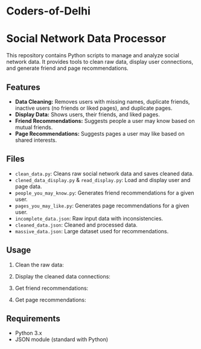 # Coders-of-Delhi
# Social Network Data Processor

This repository contains Python scripts to manage and analyze social network data. It provides tools to clean raw data, display user connections, and generate friend and page recommendations.

## Features

- **Data Cleaning:** Removes users with missing names, duplicate friends, inactive users (no friends or liked pages), and duplicate pages.
- **Display Data:** Shows users, their friends, and liked pages.
- **Friend Recommendations:** Suggests people a user may know based on mutual friends.
- **Page Recommendations:** Suggests pages a user may like based on shared interests.

## Files

- `clean_data.py`: Cleans raw social network data and saves cleaned data.
- `clened_data_display.py` & `read_display.py`: Load and display user and page data.
- `people_you_may_know.py`: Generates friend recommendations for a given user.
- `pages_you_may_like.py`: Generates page recommendations for a given user.
- `incomplete_data.json`: Raw input data with inconsistencies.
- `cleaned_data.json`: Cleaned and processed data.
- `massive_data.json`: Large dataset used for recommendations.

## Usage

1. Clean the raw data:

2. Display the cleaned data connections:

3. Get friend recommendations:

4. Get page recommendations:

## Requirements

- Python 3.x
- JSON module (standard with Python)
